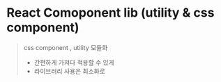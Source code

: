 # React Comoponent lib (utility & css component)

> css component , utility 모듈화
>
> -   간편하게 가져다 적용할 수 있게
> -   라이브러리 사용은 최소화로
